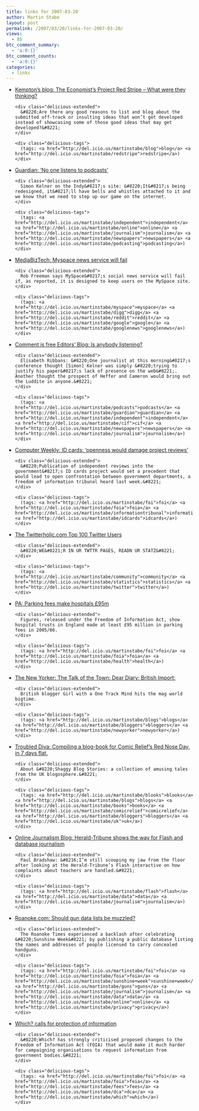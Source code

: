 ```yaml
---
title: links for 2007-03-20
author: Martin Stabe
layout: post
permalink: /2007/03/20/links-for-2007-03-20/
views:
  - 85
btc_comment_summary:
  - 'a:0:{}'
btc_comment_counts:
  - 'a:0:{}'
categories:
  - links
---
```

<ul class="delicious">
  <li>
    <div class="delicious-link">
      <a href="http://kempton.wordpress.com/2007/03/17/the-economists-project-red-stripe-what-were-they-thinking/">Kempton’s blog: The Economist&#8217;s Project Red Stripe &#8211; What were they thinking?</a>
    </div>
    
    <div class="delicious-extended">
      &#8220;Are there any good reasons to list and blog about the submitted off-track or insulting ideas that won’t get developed instead of showcasing some of those good ideas that may get developed?&#8221;
    </div>
    
    <div class="delicious-tags">
      (tags: <a href="http://del.icio.us/martinstabe/blog">blog</a> <a href="http://del.icio.us/martinstabe/redstripe">redstripe</a>)
    </div>
  </li>
  
  <li>
    <div class="delicious-link">
      <a href="http://media.guardian.co.uk/mediaguardian/story/0,,2036934,00.html">Guardian: &#8216;No one listens to podcasts&#8217;</a>
    </div>
    
    <div class="delicious-extended">
      Simon Kelner on the Indy&#8217;s site: &#8220;It&#8217;s being redesigned, it&#8217;ll have bells and whistles attached to it and we know that we need to step up our game on the internet.
    </div>
    
    <div class="delicious-tags">
      (tags: <a href="http://del.icio.us/martinstabe/independent">independent</a> <a href="http://del.icio.us/martinstabe/online">online</a> <a href="http://del.icio.us/martinstabe/journalism">journalism</a> <a href="http://del.icio.us/martinstabe/newspapers">newspapers</a> <a href="http://del.icio.us/martinstabe/podcasting">podcasting</a>)
    </div>
  </li>
  
  <li>
    <div class="delicious-link">
      <a href="http://mediabiztech.wordpress.com/2007/03/18/myspace-news-service-will-fail/">MediaBizTech: Myspace news service will fail</a>
    </div>
    
    <div class="delicious-extended">
      Rob Freeman says MySpace&#8217;s social news service will fail if, as reported, it is designed to keep users on the MySpace site.
    </div>
    
    <div class="delicious-tags">
      (tags: <a href="http://del.icio.us/martinstabe/myspace">myspace</a> <a href="http://del.icio.us/martinstabe/digg">digg</a> <a href="http://del.icio.us/martinstabe/reddit">reddit</a> <a href="http://del.icio.us/martinstabe/google">google</a> <a href="http://del.icio.us/martinstabe/googlenews">googlenews</a>)
    </div>
  </li>
  
  <li>
    <div class="delicious-link">
      <a href="http://commentisfree.guardian.co.uk/elisabeth_ribbans/2007/03/is_anybody_listening.html">Comment is free Editors&#8217; Blog: Is anybody listening?</a>
    </div>
    
    <div class="delicious-extended">
      Elisabeth Ribbans: &#8220;One journalist at this morning&#8217;s conference thought [Simon] Kelner was simply &#8220;trying to justify his paper&#8217;s lack of presence on the web&#8221;. Another thought the prospect of Heffer and Cameron would bring out the Luddite in anyone.&#8221;
    </div>
    
    <div class="delicious-tags">
      (tags: <a href="http://del.icio.us/martinstabe/podcasts">podcasts</a> <a href="http://del.icio.us/martinstabe/guardian">guardian</a> <a href="http://del.icio.us/martinstabe/independent">independent</a> <a href="http://del.icio.us/martinstabe/cif">cif</a> <a href="http://del.icio.us/martinstabe/newspapers">newspapers</a> <a href="http://del.icio.us/martinstabe/journalism">journalism</a>)
    </div>
  </li>
  
  <li>
    <div class="delicious-link">
      <a href="http://www.computerweekly.com/Articles/2007/03/20/222494/id-cards-openness-would-damage-project-reviews.htm">Computer Weekly: ID cards: &#8216;openness would damage project reviews&#8217;</a>
    </div>
    
    <div class="delicious-extended">
      &#8220;Publication of independent reviews into the government&#8217;s ID cards project would set a precedent that would lead to open confrontation between government departments, a freedom of information tribunal heard last week.&#8221;
    </div>
    
    <div class="delicious-tags">
      (tags: <a href="http://del.icio.us/martinstabe/foi">foi</a> <a href="http://del.icio.us/martinstabe/foia">foia</a> <a href="http://del.icio.us/martinstabe/informationtribunal">informationtribunal</a> <a href="http://del.icio.us/martinstabe/idcards">idcards</a>)
    </div>
  </li>
  
  <li>
    <div class="delicious-link">
      <a href="http://www.twitterholic.com/">The Twitterholic.com Top 100 Twitter Users</a>
    </div>
    
    <div class="delicious-extended">
      &#8220;WE&#8221;R IN UR TWTTR PAGES, READN UR STATZ&#8221;
    </div>
    
    <div class="delicious-tags">
      (tags: <a href="http://del.icio.us/martinstabe/community">community</a> <a href="http://del.icio.us/martinstabe/statistics">statistics</a> <a href="http://del.icio.us/martinstabe/twitter">twitter</a>)
    </div>
  </li>
  
  <li>
    <div class="delicious-link">
      <a href="http://www.channel4.com/news/articles/society/health/parking+fees+make+hospitals+95m/318997">PA: Parking fees make hospitals £95m</a>
    </div>
    
    <div class="delicious-extended">
      Figures, released under the Freedom of Information Act, show hospital trusts in England made at least £95 million in parking fees in 2005/06.
    </div>
    
    <div class="delicious-tags">
      (tags: <a href="http://del.icio.us/martinstabe/foi">foi</a> <a href="http://del.icio.us/martinstabe/foia">foia</a> <a href="http://del.icio.us/martinstabe/health">health</a>)
    </div>
  </li>
  
  <li>
    <div class="delicious-link">
      <a href="http://www.newyorker.com/talk/2007/03/12/070312ta_talk_toobin">The New Yorker: The Talk of the Town: Dear Diary: British Import:</a>
    </div>
    
    <div class="delicious-extended">
      British blogger Girl with a One Track Mind hits the mag world bigtime.
    </div>
    
    <div class="delicious-tags">
      (tags: <a href="http://del.icio.us/martinstabe/blogs">blogs</a> <a href="http://del.icio.us/martinstabe/bloggers">bloggers</a> <a href="http://del.icio.us/martinstabe/newyorker">newyorker</a>)
    </div>
  </li>
  
  <li>
    <div class="delicious-link">
      <a href="http://troubled-diva.com/2007_03_11_troubled-diva_archive.html#5288931844891087186">Troubled Diva: Compiling a blog-book for Comic Relief&#8217;s Red Nose Day, in 7 days flat.</a>
    </div>
    
    <div class="delicious-extended">
      About &#8220;Shaggy Blog Stories: a collection of amusing tales from the UK blogosphere.&#8221;
    </div>
    
    <div class="delicious-tags">
      (tags: <a href="http://del.icio.us/martinstabe/blooks">blooks</a> <a href="http://del.icio.us/martinstabe/blogs">blogs</a> <a href="http://del.icio.us/martinstabe/books">books</a> <a href="http://del.icio.us/martinstabe/comicrelief">comicrelief</a> <a href="http://del.icio.us/martinstabe/bloggers">bloggers</a> <a href="http://del.icio.us/martinstabe/uk">uk</a>)
    </div>
  </li>
  
  <li>
    <div class="delicious-link">
      <a href="http://onlinejournalismblog.wordpress.com/2007/03/19/herald-tribune-shows-the-way-for-flash-and-database-journalism/">Online Journalism Blog: Herald-Tribune shows the way for Flash and database journalism</a>
    </div>
    
    <div class="delicious-extended">
      Paul Bradshaw: &#8216;I’m still scooping my jaw from the floor after looking at the Herald-Tribune’s Flash interactive on how complaints about teachers are handled.&#8221;
    </div>
    
    <div class="delicious-tags">
      (tags: <a href="http://del.icio.us/martinstabe/flash">flash</a> <a href="http://del.icio.us/martinstabe/data">data</a> <a href="http://del.icio.us/martinstabe/journalism">journalism</a>)
    </div>
  </li>
  
  <li>
    <div class="delicious-link">
      <a href="http://www.roanoke.com/news/roanoke/wb/109163">Roanoke.com: Should gun data lists be muzzled?</a>
    </div>
    
    <div class="delicious-extended">
      The Roanoke Times experienced a backlash after celebrating &#8220;Sunshine Week&#8221; by publishing a public database listing the names and addresses of people licensed to carry concealed handguns.
    </div>
    
    <div class="delicious-tags">
      (tags: <a href="http://del.icio.us/martinstabe/foi">foi</a> <a href="http://del.icio.us/martinstabe/foia">foia</a> <a href="http://del.icio.us/martinstabe/sunshine+week">sunshine+week</a> <a href="http://del.icio.us/martinstabe/guns">guns</a> <a href="http://del.icio.us/martinstabe/journalism">journalism</a> <a href="http://del.icio.us/martinstabe/data">data</a> <a href="http://del.icio.us/martinstabe/online">online</a> <a href="http://del.icio.us/martinstabe/privacy">privacy</a>)
    </div>
  </li>
  
  <li>
    <div class="delicious-link">
      <a href="http://www.which.co.uk/reports_and_campaigns/consumer_rights/reports/foi_changes_news_article_557_110999.jsp">Which? calls for protection of information</a>
    </div>
    
    <div class="delicious-extended">
      &#8220;Which? has strongly criticised proposed changes to the Freedom of Information Act (FOIA) that would make it much harder for campaigning organisations to request information from government bodies.&#8221;
    </div>
    
    <div class="delicious-tags">
      (tags: <a href="http://del.icio.us/martinstabe/foi">foi</a> <a href="http://del.icio.us/martinstabe/foia">foia</a> <a href="http://del.icio.us/martinstabe/fees">fees</a> <a href="http://del.icio.us/martinstabe/dca">dca</a> <a href="http://del.icio.us/martinstabe/which">which</a>)
    </div>
  </li>
</ul>
